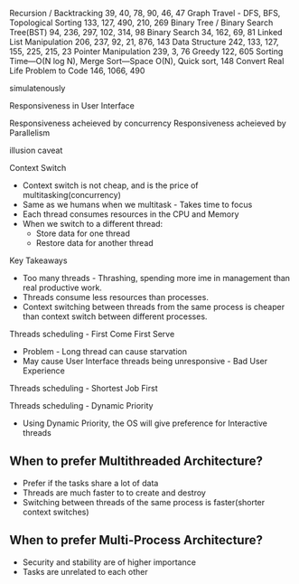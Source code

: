 
Recursion / Backtracking
39, 40, 78, 90, 46, 47
Graph Travel - DFS, BFS, Topological Sorting
133, 127, 490, 210, 269
Binary Tree / Binary Search Tree(BST)
94, 236, 297, 102, 314, 98
Binary Search
34, 162, 69, 81
Linked List Manipulation
206, 237, 92, 21, 876, 143
Data Structure
242, 133, 127, 155, 225, 215, 23
Pointer Manipulation
239, 3, 76
Greedy
122, 605
Sorting
Time—O(N log N), Merge Sort—Space O(N), Quick sort, 148
Convert Real Life Problem to Code
146, 1066, 490

simulatenously

Responsiveness in User Interface

Responsiveness acheieved by concurrency
Responsiveness acheieved by Parallelism


illusion
caveat


Context Switch

- Context switch is not cheap, and is the price of multitasking(concurrency)
- Same as we humans when we multitask - Takes time to focus
- Each thread consumes resources in the CPU and Memory
- When we switch to a different thread:
  - Store data for one thread
  - Restore data for another thread

Key Takeaways
- Too many threads - Thrashing, spending more ime in management than real productive work.
- Threads consume less resources than processes.
- Context switching between threads from the same process is cheaper than context switch between different processes.

Threads scheduling - First Come First Serve
- Problem - Long thread can cause starvation
- May cause User Interface threads being unresponsive - Bad User Experience
  
Threads scheduling - Shortest Job First

Threads scheduling - Dynamic Priority
- Using Dynamic Priority, the OS will give preference for Interactive threads

## When to prefer Multithreaded Architecture?
- Prefer if the tasks share a lot of data
- Threads are much faster to to create and destroy
- Switching between threads of the same process is faster(shorter context switches)

## When to prefer Multi-Process Architecture?
- Security and stability are of higher importance
- Tasks are unrelated to each other
